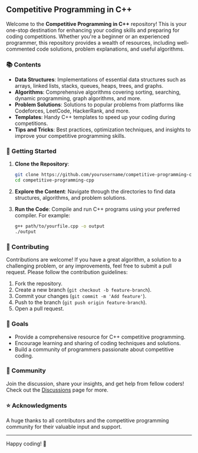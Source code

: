 ## Competitive Programming in C++

Welcome to the **Competitive Programming in C++** repository! This is your one-stop destination for enhancing your coding skills and preparing for coding competitions. Whether you're a beginner or an experienced programmer, this repository provides a wealth of resources, including well-commented code solutions, problem explanations, and useful algorithms.

### 📚 Contents

- **Data Structures**: Implementations of essential data structures such as arrays, linked lists, stacks, queues, heaps, trees, and graphs.
- **Algorithms**: Comprehensive algorithms covering sorting, searching, dynamic programming, graph algorithms, and more.
- **Problem Solutions**: Solutions to popular problems from platforms like Codeforces, LeetCode, HackerRank, and more.
- **Templates**: Handy C++ templates to speed up your coding during competitions.
- **Tips and Tricks**: Best practices, optimization techniques, and insights to improve your competitive programming skills.

### 🚀 Getting Started

1. **Clone the Repository**:
   ```sh
   git clone https://github.com/yourusername/competitive-programming-cpp.git
   cd competitive-programming-cpp
   ```

2. **Explore the Content**: Navigate through the directories to find data structures, algorithms, and problem solutions.

3. **Run the Code**: Compile and run C++ programs using your preferred compiler. For example:
   ```sh
   g++ path/to/yourfile.cpp -o output
   ./output
   ```

### 📝 Contributing

Contributions are welcome! If you have a great algorithm, a solution to a challenging problem, or any improvements, feel free to submit a pull request. Please follow the contribution guidelines:

1. Fork the repository.
2. Create a new branch (`git checkout -b feature-branch`).
3. Commit your changes (`git commit -m 'Add feature'`).
4. Push to the branch (`git push origin feature-branch`).
5. Open a pull request.

### 🎯 Goals

- Provide a comprehensive resource for C++ competitive programming.
- Encourage learning and sharing of coding techniques and solutions.
- Build a community of programmers passionate about competitive coding.

### 💬 Community

Join the discussion, share your insights, and get help from fellow coders! Check out the [Discussions](https://github.com/yourusername/file-name/discussions) page for more.

### ⭐ Acknowledgments

A huge thanks to all contributors and the competitive programming community for their valuable input and support.

---

Happy coding! 🌟

